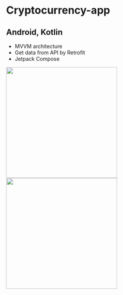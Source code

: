 # Cryptocurrency-app
## Android, Kotlin

+ MVVM architecture
+ Get data from API by Retrofit
+ Jetpack Compose


<img src="https://github.com/hoductrihcmut123/Cryptocurrency-app/assets/76983358/4b645d69-b163-42ca-ab29-c2b56e45867e" width="300">     <img src="https://github.com/hoductrihcmut123/Cryptocurrency-app/assets/76983358/f78bf49b-9c89-404c-b4f4-f854096ab827" width="300">


